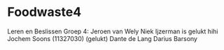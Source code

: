 # Foodwaste4
Leren en Beslissen
Groep 4:
Jeroen van Wely
Niek Ijzerman is gelukt hihi 
Jochem Soons (11327030) (gelukt)
Dante de Lang
Darius Barsony
